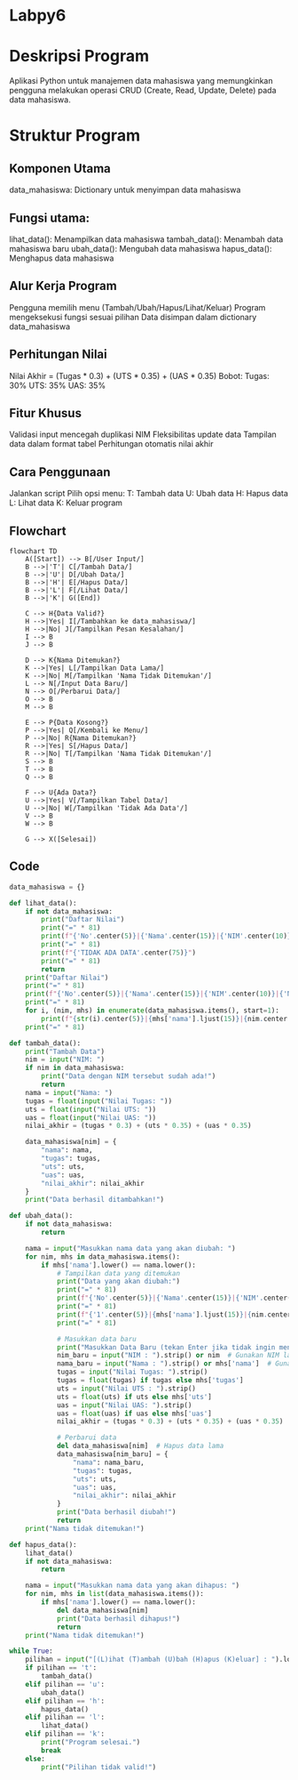 # Labpy6

# Deskripsi Program
Aplikasi Python untuk manajemen data mahasiswa yang memungkinkan pengguna melakukan operasi CRUD (Create, Read, Update, Delete) pada data mahasiswa.

# Struktur Program
## Komponen Utama
data_mahasiswa: Dictionary untuk menyimpan data mahasiswa
## Fungsi utama:
lihat_data(): Menampilkan data mahasiswa
tambah_data(): Menambah data mahasiswa baru
ubah_data(): Mengubah data mahasiswa
hapus_data(): Menghapus data mahasiswa
## Alur Kerja Program
Pengguna memilih menu (Tambah/Ubah/Hapus/Lihat/Keluar)
Program mengeksekusi fungsi sesuai pilihan
Data disimpan dalam dictionary data_mahasiswa
## Perhitungan Nilai
Nilai Akhir = (Tugas * 0.3) + (UTS * 0.35) + (UAS * 0.35)
Bobot:
Tugas: 30%
UTS: 35%
UAS: 35%
## Fitur Khusus
Validasi input mencegah duplikasi NIM
Fleksibilitas update data
Tampilan data dalam format tabel
Perhitungan otomatis nilai akhir
## Cara Penggunaan
Jalankan script
Pilih opsi menu:
T: Tambah data
U: Ubah data
H: Hapus data
L: Lihat data
K: Keluar program
## Flowchart
```mermaid
flowchart TD
    A([Start]) --> B[/User Input/]
    B -->|'T'| C[/Tambah Data/]
    B -->|'U'| D[/Ubah Data/]
    B -->|'H'| E[/Hapus Data/]
    B -->|'L'| F[/Lihat Data/]
    B -->|'K'| G([End])
    
    C --> H{Data Valid?}
    H -->|Yes| I[/Tambahkan ke data_mahasiswa/]
    H -->|No| J[/Tampilkan Pesan Kesalahan/]
    I --> B
    J --> B
    
    D --> K{Nama Ditemukan?}
    K -->|Yes| L[/Tampilkan Data Lama/]
    K -->|No| M[/Tampilkan 'Nama Tidak Ditemukan'/]
    L --> N[/Input Data Baru/]
    N --> O[/Perbarui Data/]
    O --> B
    M --> B
    
    E --> P{Data Kosong?}
    P -->|Yes| Q[/Kembali ke Menu/]
    P -->|No| R{Nama Ditemukan?}
    R -->|Yes| S[/Hapus Data/]
    R -->|No| T[/Tampilkan 'Nama Tidak Ditemukan'/]
    S --> B
    T --> B
    Q --> B
    
    F --> U{Ada Data?}
    U -->|Yes| V[/Tampilkan Tabel Data/]
    U -->|No| W[/Tampilkan 'Tidak Ada Data'/]
    V --> B
    W --> B
    
    G --> X([Selesai])
```

## Code
````python
data_mahasiswa = {}

def lihat_data():
    if not data_mahasiswa:
        print("Daftar Nilai")
        print("=" * 81)
        print(f"{'No'.center(5)}|{'Nama'.center(15)}|{'NIM'.center(10)}|{'Nilai Tugas'.center(13)}|{'Nilai UTS'.center(10)}|{'Nilai UAS'.center(10)}|{'Nilai Akhir'.center(10)}|")
        print("=" * 81)
        print(f"{'TIDAK ADA DATA'.center(75)}")
        print("=" * 81)
        return
    print("Daftar Nilai")
    print("=" * 81)
    print(f"{'No'.center(5)}|{'Nama'.center(15)}|{'NIM'.center(10)}|{'Nilai Tugas'.center(13)}|{'Nilai UTS'.center(10)}|{'Nilai UAS'.center(10)}|{'Nilai Akhir'.center(10)}|")
    print("=" * 81)
    for i, (nim, mhs) in enumerate(data_mahasiswa.items(), start=1):
        print(f"{str(i).center(5)}|{mhs['nama'].ljust(15)}|{nim.center(10)}|{str(mhs['tugas']).center(13)}|{str(mhs['uts']).center(10)}|{str(mhs['uas']).center(10)}|{format(mhs['nilai_akhir'], '.2f').center(10)}|")
    print("=" * 81)

def tambah_data():
    print("Tambah Data")
    nim = input("NIM: ")
    if nim in data_mahasiswa:
        print("Data dengan NIM tersebut sudah ada!")
        return
    nama = input("Nama: ")
    tugas = float(input("Nilai Tugas: "))
    uts = float(input("Nilai UTS: "))
    uas = float(input("Nilai UAS: "))
    nilai_akhir = (tugas * 0.3) + (uts * 0.35) + (uas * 0.35)

    data_mahasiswa[nim] = {
        "nama": nama,
        "tugas": tugas,
        "uts": uts,
        "uas": uas,
        "nilai_akhir": nilai_akhir
    }
    print("Data berhasil ditambahkan!")

def ubah_data():
    if not data_mahasiswa:
        return

    nama = input("Masukkan nama data yang akan diubah: ")
    for nim, mhs in data_mahasiswa.items():
        if mhs['nama'].lower() == nama.lower():
            # Tampilkan data yang ditemukan
            print("Data yang akan diubah:")
            print("=" * 81)
            print(f"{'No'.center(5)}|{'Nama'.center(15)}|{'NIM'.center(10)}|{'Nilai Tugas'.center(13)}|{'Nilai UTS'.center(10)}|{'Nilai UAS'.center(10)}|{'Nilai Akhir'.center(10)}|")
            print("=" * 81)
            print(f"{'1'.center(5)}|{mhs['nama'].ljust(15)}|{nim.center(10)}|{str(mhs['tugas']).center(13)}|{str(mhs['uts']).center(10)}|{str(mhs['uas']).center(10)}|{format(mhs['nilai_akhir'], '.2f').center(10)}|")
            print("=" * 81)

            # Masukkan data baru
            print("Masukkan Data Baru (tekan Enter jika tidak ingin mengubah nilai tertentu)")
            nim_baru = input("NIM : ").strip() or nim  # Gunakan NIM lama jika kosong
            nama_baru = input("Nama : ").strip() or mhs['nama']  # Gunakan nama lama jika kosong
            tugas = input("Nilai Tugas: ").strip()
            tugas = float(tugas) if tugas else mhs['tugas']
            uts = input("Nilai UTS : ").strip()
            uts = float(uts) if uts else mhs['uts']
            uas = input("Nilai UAS: ").strip()
            uas = float(uas) if uas else mhs['uas']
            nilai_akhir = (tugas * 0.3) + (uts * 0.35) + (uas * 0.35)

            # Perbarui data
            del data_mahasiswa[nim]  # Hapus data lama
            data_mahasiswa[nim_baru] = {
                "nama": nama_baru,
                "tugas": tugas,
                "uts": uts,
                "uas": uas,
                "nilai_akhir": nilai_akhir
            }
            print("Data berhasil diubah!")
            return
    print("Nama tidak ditemukan!")

def hapus_data():
    lihat_data()
    if not data_mahasiswa:
        return

    nama = input("Masukkan nama data yang akan dihapus: ")
    for nim, mhs in list(data_mahasiswa.items()):
        if mhs['nama'].lower() == nama.lower():
            del data_mahasiswa[nim]
            print("Data berhasil dihapus!")
            return
    print("Nama tidak ditemukan!")

while True:
    pilihan = input("[(L)ihat (T)ambah (U)bah (H)apus (K)eluar] : ").lower()
    if pilihan == 't':
        tambah_data()
    elif pilihan == 'u':
        ubah_data()
    elif pilihan == 'h':
        hapus_data()
    elif pilihan == 'l':
        lihat_data()
    elif pilihan == 'k':
        print("Program selesai.")
        break
    else:
        print("Pilihan tidak valid!")
````
